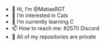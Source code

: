 - 👋 Hi, I’m @MatiasRGT
- 👀 I’m interested in Cats
- 🌱 I’m currently learning C
- 📫 How to reach me: #2570 Discord
- 👹 All of my repositories are private


<!---
MatiasRGT/MatiasRGT is a ✨ special ✨ repository because its `README.md` (this file) appears on your GitHub profile.
You can click the Preview link to take a look at your changes.
--->
